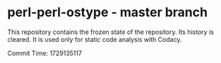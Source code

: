# perl-perl-ostype - master branch

This repository contains the frozen state of the repository.
Its history is cleared. It is used only for static code
analysis with Codacy.

Commit Time: 1729135117